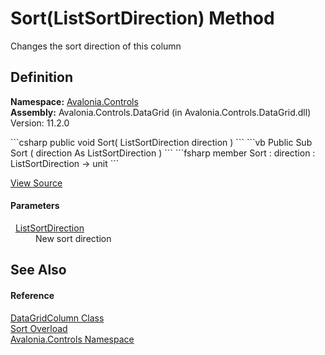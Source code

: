 # Sort(ListSortDirection) Method


Changes the sort direction of this column



## Definition
**Namespace:** <a href="N_Avalonia_Controls">Avalonia.Controls</a>  
**Assembly:** Avalonia.Controls.DataGrid (in Avalonia.Controls.DataGrid.dll) Version: 11.2.0

<Tabs groupId="api-code-preview">
<TabItem value="csharp" label="C#">
```csharp
public void Sort(
	ListSortDirection direction
)
```
</TabItem>
<TabItem value="vb" label="VB">
```vb
Public Sub Sort ( 
	direction As ListSortDirection
)
```
</TabItem>
<TabItem value="fsharp" label="F#">
```fsharp
member Sort : 
        direction : ListSortDirection -> unit 
```
</TabItem>
</Tabs>



<a href="https://github.com/AvaloniaUI/Avalonia/tree/master/src/Avalonia.Controls.DataGrid/DataGridColumn.cs#L720" title="View the source code">View Source</a>



#### Parameters
<dl><dt>  <a href="https://learn.microsoft.com/dotnet/api/system.componentmodel.listsortdirection" target="_blank" rel="noopener noreferrer">ListSortDirection</a></dt><dd>New sort direction</dd></dl>

## See Also


#### Reference
<a href="T_Avalonia_Controls_DataGridColumn">DataGridColumn Class</a>  
<a href="Overload_Avalonia_Controls_DataGridColumn_Sort">Sort Overload</a>  
<a href="N_Avalonia_Controls">Avalonia.Controls Namespace</a>  

